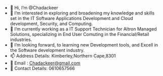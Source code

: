 - 👋 Hi, I’m @Chadackeer
- 👀 I’m interested in exploring and broadening my knowledge and skills set in the IT Software Applications Development and Cloud development, Security, and Computing.
- 🌱 I’m currently working as a IT Support Technician for Altron Managed Solutions, specializing in End User Comuting in the Financial/Retail industries. 
- 💞️ I’m looking forward, to learning new Development tools, and Excell in the Software development industry.
- 📫 Address Details: Kimberley,Northern Cape,8301
- 📨 Email : Chadackeer@gmail.com
- 📲 Contact Details: 0610657566


<!---
Chadackeer/Chadackeer is a ✨ special ✨ repository because its `README.md` (this file) appears on your GitHub profile.
You can click the Preview link to take a look at your changes.
--->
